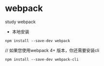 # webpack

study webpack

* 本地安装

`npm install --save-dev webpack`

// 如果您使用webpack 4+ 版本，你还需要安装cli

`npm install --save-dev webpack-cli`